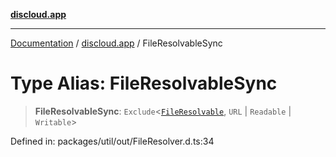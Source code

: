 [**discloud.app**](../README.md)

***

[Documentation](../../packages.md) / [discloud.app](../README.md) / FileResolvableSync

# Type Alias: FileResolvableSync

> **FileResolvableSync**: `Exclude`\<[`FileResolvable`](FileResolvable.md), `URL` \| `Readable` \| `Writable`\>

Defined in: packages/util/out/FileResolver.d.ts:34
